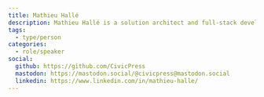 ```yaml
---
title: Mathieu Hallé
description: Mathieu Hallé is a solution architect and full-stack developer with over 25 years of experience building web platforms, systems, and tools with a human-centred approach. He’s the founder of CivicPress — an open-source civic platform focused on transparency, local-first design, and practical trust in government technology. He lives with his family on a small sugarbush in Québec.
tags:
  - type/person
categories:
  - role/speaker
social:
  github: https://github.com/CivicPress
  mastodon: https://mastodon.social/@civicpress@mastodon.social
  linkedin: https://www.linkedin.com/in/mathieu-halle/
---
```

